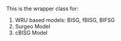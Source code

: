This is the wrapper class for:
1. WRU based models: BISG, fBISG, BIFSG
2. Surgeo Model
3. cBISG Model